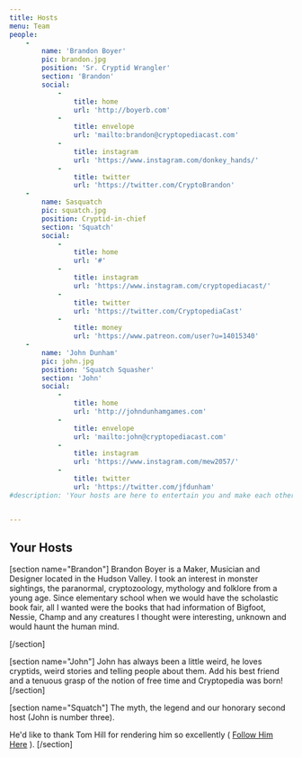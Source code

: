 ```yaml
---
title: Hosts
menu: Team
people:
    -
        name: 'Brandon Boyer'
        pic: brandon.jpg
        position: 'Sr. Cryptid Wrangler'
        section: 'Brandon'
        social:
            -
                title: home
                url: 'http://boyerb.com'
            -
                title: envelope
                url: 'mailto:brandon@cryptopediacast.com'
            -
                title: instagram
                url: 'https://www.instagram.com/donkey_hands/'
            -
                title: twitter
                url: 'https://twitter.com/CryptoBrandon'
    -
        name: Sasquatch
        pic: squatch.jpg
        position: Cryptid-in-chief
        section: 'Squatch'
        social:
            -
                title: home
                url: '#'
            -
                title: instagram
                url: 'https://www.instagram.com/cryptopediacast/'
            -
                title: twitter
                url: 'https://twitter.com/CryptopediaCast'
            -   
                title: money
                url: 'https://www.patreon.com/user?u=14015340'
    -
        name: 'John Dunham'
        pic: john.jpg
        position: 'Squatch Squasher'
        section: 'John'
        social:
            -
                title: home
                url: 'http://johndunhamgames.com'
            -
                title: envelope
                url: 'mailto:john@cryptopediacast.com'
            -
                title: instagram
                url: 'https://www.instagram.com/mew2057/'
            -
                title: twitter
                url: 'https://twitter.com/jfdunham'
#description: 'Your hosts are here to entertain you and make each other''s job more difficult.'


---
```


## Your Hosts




[section name="Brandon"]
Brandon Boyer is a Maker, Musician and Designer located in the Hudson Valley. I took an interest in monster sightings, the paranormal, cryptozoology, 
mythology and folklore from a young age. Since elementary school when we would have the scholastic book fair, all I wanted were the books that had 
information of Bigfoot, Nessie, Champ and any creatures I thought were interesting, unknown and would haunt the human mind. 


[/section]

[section name="John"]
John has always been a little weird, he loves cryptids, weird stories and telling people about them. Add his best friend and a tenuous grasp of the 
notion of free time and Cryptopedia was born!
[/section]

[section name="Squatch"]
The myth, the legend and our honorary second host (John is number three).

He'd like to thank Tom Hill for rendering him so excellently ( <a href=https://www.instagram.com/thomasmichaelhill/> Follow Him Here</a> ).
[/section]
